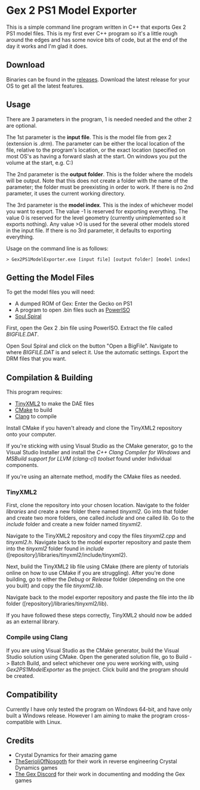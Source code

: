 # Gex 2 PS1 Model Exporter
This is a simple command line program written in C++ that exports Gex 2 PS1 model files. This is my first ever C++ program so it's a little rough around the edges and has some novice bits of code, but at the end of the day it works and I'm glad it does.

## Download
Binaries can be found in the [releases](https://github.com/Roboguy420/Gex2PS1ModelExporter/releases). Download the latest release for your OS to get all the latest features.

## Usage
There are 3 parameters in the program, 1 is needed needed and the other 2 are optional.

The 1st parameter is the **input file**. This is the model file from gex 2 (extension is _.drm_). The parameter can be either the local location of the file, relative to the program's location, or the exact location (specified on most OS's as having a forward slash at the start. On windows you put the volume at the start, e.g. C:\)

The 2nd parameter is the **output folder**. This is the folder where the models will be output. Note that this does not create a folder with the name of the parameter; the folder must be preexisting in order to work. If there is no 2nd parameter, it uses the current working directory.

The 3rd parameter is the **model index**. This is the index of whichever model you want to export. The value -1 is reserved for exporting everything. The value 0 is reserved for the level geometry (currently unimplemented so it exports nothing). Any value >0 is used for the several other models stored in the input file. If there is no 3rd parameter, it defaults to exporting everything.

Usage on the command line is as follows:
```
> Gex2PS1ModelExporter.exe [input file] [output folder] [model index]
```

## Getting the Model Files
To get the model files you will need:
* A dumped ROM of Gex: Enter the Gecko on PS1
* A program to open .bin files such as [PowerISO](https://www.poweriso.com)
* [Soul Spiral](https://github.com/TheSerioliOfNosgoth/SoulSpiral-Official)

First, open the Gex 2 .bin file using PowerISO. Extract the file called _BIGFILE.DAT_.

Open Soul Spiral and click on the button "Open a BigFile". Navigate to where _BIGFILE.DAT_ is and select it. Use the automatic settings. Export the DRM files that you want.

## Compilation & Building
This program requires:
* [TinyXML2](https://github.com/leethomason/tinyxml2) to make the DAE files
* [CMake](https://cmake.org) to build
* [Clang](https://clang.llvm.org) to compile

Install CMake if you haven't already and clone the TinyXML2 repository onto your computer.

If you're sticking with using Visual Studio as the CMake generator, go to the Visual Studio Installer and install the _C++ Clang Compiler for Windows_ and _MSBuild support for LLVM (clang-cl) toolset_ found under Individual components.

If you're using an alternate method, modify the CMake files as needed.

### TinyXML2
First, clone the repository into your chosen location. Navigate to the folder _libraries_ and create a new folder there named _tinyxml2_. Go into that folder and create two more folders, one called _include_ and one called _lib_. Go to the _include_ folder and create a new folder named _tinyxml2_.

Navigate to the TinyXML2 repository and copy the files _tinyxml2.cpp_ and _tinyxml2.h_. Navigate back to the model exporter repository and paste them into the _tinyxml2_ folder found in _include_ ([repository]/libraries/tinyxml2/include/tinyxml2).

Next, build the TinyXML2 lib file using CMake (there are plenty of tutorials online on how to use CMake if you are struggling). After you're done building, go to either the _Debug_ or _Release_ folder (depending on the one you built) and copy the file _tinyxml2.lib_.

Navigate back to the model exporter repository and paste the file into the _lib_ folder ([repository]/libraries/tinyxml2/lib).

If you have followed these steps correctly, TinyXML2 should now be added as an external library.

### Compile using Clang
If you are using Visual Studio as the CMake generator, build the Visual Studio solution using CMake. Open the generated solution file, go to Build -> Batch Build, and select whichever one you were working with, using _Gex2PS1ModelExporter_ as the project. Click build and the program should be created.

## Compatibility
Currently I have only tested the program on Windows 64-bit, and have only built a Windows release. However I am aiming to make the program cross-compatible with Linux.

## Credits
* Crystal Dynamics for their amazing game
* [TheSerioliOfNosgoth](https://github.com/TheSerioliOfNosgoth) for their work in reverse engineering Crystal Dynamics games
* [The Gex Discord](https://discord.gg/TeA7D4f) for their work in documenting and modding the Gex games
